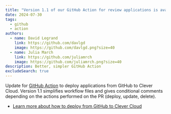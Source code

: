 ```yaml
---
title: "Version 1.1 of our GitHub Action for review applications is available"
date: 2024-07-30
tags:
  - github
  - action
authors:
  - name: David Legrand
    link: https://github.com/davlgd
    image: https://github.com/davlgd.png?size=40
  - name: Julia March
    link: https://github.com/juliamrch
    image: https://github.com/juliamrch.png?size=40
description: Better, simpler GitHub Action
excludeSearch: true
---
```


Update for [GitHub Action](https://github.com/marketplace/actions/clever-cloud-review-app-on-prs) to deploy applications from GitHub to Clever Cloud. Version 1.1 simplifies workflow files and gives conditional comments depending on the actions performed on the PR (deploy, update, delete).

- [Learn more about how to deploy from GitHub to Clever Cloud](../../doc/ci-cd/github/)